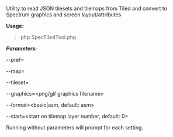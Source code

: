 Utility to read JSON tilesets and tilemaps from Tiled and convert to Spectrum graphics and screen layout/attributes

**Usage:**

> php SpecTiledTool.php

***Parameters:***

--pref=<prefix for naming variables>

--map=<tilemap filename>

--tileset=<tileset filename>

--graphics=<png/gif graphics filename>

--format=<basic|asm, default: asm>

--start=<start on tilemap layer number, default: 0>

Running without parameters will prompt for each setting.

